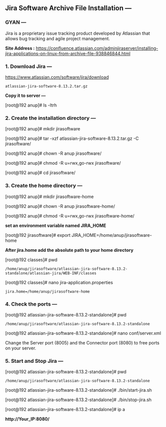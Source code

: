 
## Jira Software Archive File Installation —

### GYAN —

Jira is a proprietary issue tracking product developed by Atlassian that allows bug tracking and agile project management. 

**Site Address :** https://confluence.atlassian.com/adminjiraserver/installing-jira-applications-on-linux-from-archive-file-938846844.html

### 1. Download Jira —

https://www.atlassian.com/software/jira/download

```atlassian-jira-software-8.13.2.tar.gz```

**Copy it to server —**

[root@192 anup]# ls -ltrh


### 2. Create the installation directory —

[root@192 anup]# mkdir jirasoftware

[root@192 anup]# tar -xzf atlassian-jira-software-8.13.2.tar.gz -C jirasoftware/

[root@192 anup]# chown -R anup jirasoftware/

[root@192 anup]# chmod -R u=rwx,go-rwx jirasoftware/

[root@192 anup]# cd jirasoftware/


### 3. Create the home directory —

[root@192 anup]# mkdir jirasoftware-home

[root@192 anup]# chown -R anup jirasoftware-home/

[root@192 anup]# chmod -R u=rwx,go-rwx jirasoftware-home/


**set an environment variable named JIRA_HOME**

[root@192 jirasoftware]# export JIRA_HOME=/home/anup/jirasoftware-home


**After jira.home add the absolute path to your home directory**

[root@192 classes]# pwd

```/home/anup/jirasoftware/atlassian-jira-software-8.13.2-standalone/atlassian-jira/WEB-INF/classes```

[root@192 classes]# nano jira-application.properties

```jira.home=/home/anup/jirasoftware-home```


### 4. Check the ports —

[root@192 atlassian-jira-software-8.13.2-standalone]# pwd

```/home/anup/jirasoftware/atlassian-jira-software-8.13.2-standalone```

[root@192 atlassian-jira-software-8.13.2-standalone]# nano conf/server.xml

Change the Server port (8005) and the Connector port (8080) to free ports on your server.


### 5. Start and Stop Jira —

[root@192 atlassian-jira-software-8.13.2-standalone]# pwd

```/home/anup/jirasoftware/atlassian-jira-software-8.13.2-standalone```

[root@192 atlassian-jira-software-8.13.2-standalone]# ./bin/start-jira.sh

[root@192 atlassian-jira-software-8.13.2-standalone]# ./bin/stop-jira.sh

[root@192 atlassian-jira-software-8.13.2-standalone]# ip a

**http://Your_IP:8080/**
